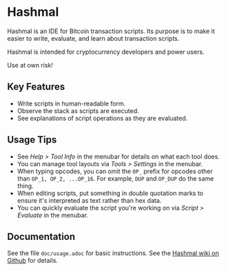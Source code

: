 # Hashmal

Hashmal is an IDE for Bitcoin transaction scripts. Its purpose is to make it easier to write, evaluate, and learn about transaction scripts.

Hashmal is intended for cryptocurrency developers and power users.

Use at own risk!

## Key Features

- Write scripts in human-readable form.
- Observe the stack as scripts are executed.
- See explanations of script operations as they are evaluated.


## Usage Tips

- See *Help > Tool Info* in the menubar for details on what each tool does.
- You can manage tool layouts via *Tools > Settings* in the menubar.
- When typing opcodes, you can omit the `OP_` prefix for opcodes other than `OP_1, OP_2, ...OP_16`. For example, `DUP` and `OP_DUP` do the same thing.
- When editing scripts, put something in double quotation marks to ensure it's interpreted as text rather than hex data.
- You can quickly evaluate the script you're working on via *Script > Evaluate* in the menubar.

## Documentation

See the file `doc/usage.adoc` for basic instructions. See the [Hashmal wiki on Github](https://github.com/mazaclub/hashmal/wiki) for details.

